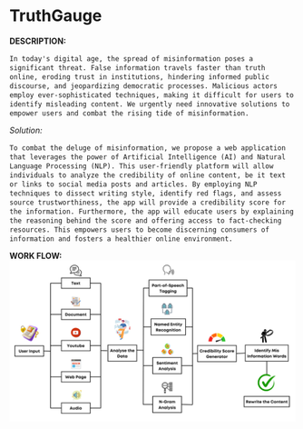 # TruthGauge

**DESCRIPTION:**

    In today's digital age, the spread of misinformation poses a significant threat. False information travels faster than truth online, eroding trust in institutions, hindering informed public discourse, and jeopardizing democratic processes. Malicious actors employ ever-sophisticated techniques, making it difficult for users to identify misleading content. We urgently need innovative solutions to empower users and combat the rising tide of misinformation.

*Solution:*

    To combat the deluge of misinformation, we propose a web application that leverages the power of Artificial Intelligence (AI) and Natural Language Processing (NLP). This user-friendly platform will allow individuals to analyze the credibility of online content, be it text or links to social media posts and articles. By employing NLP techniques to dissect writing style, identify red flags, and assess source trustworthiness, the app will provide a credibility score for the information. Furthermore, the app will educate users by explaining the reasoning behind the score and offering access to fact-checking resources. This empowers users to become discerning consumers of information and fosters a healthier online environment. 



**WORK FLOW:**
![workflow](https://github.com/rppadmakumar3/TruthGauge/blob/main/asset/OneAPI%20-%20SkillUpNow%20(4).png)
